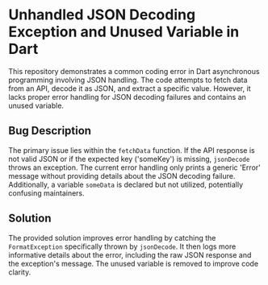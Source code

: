 # Unhandled JSON Decoding Exception and Unused Variable in Dart

This repository demonstrates a common coding error in Dart asynchronous programming involving JSON handling. The code attempts to fetch data from an API, decode it as JSON, and extract a specific value. However, it lacks proper error handling for JSON decoding failures and contains an unused variable.

## Bug Description

The primary issue lies within the `fetchData` function. If the API response is not valid JSON or if the expected key ('someKey') is missing, `jsonDecode` throws an exception. The current error handling only prints a generic 'Error' message without providing details about the JSON decoding failure.  Additionally, a variable `someData` is declared but not utilized, potentially confusing maintainers.

## Solution

The provided solution improves error handling by catching the `FormatException` specifically thrown by `jsonDecode`. It then logs more informative details about the error, including the raw JSON response and the exception's message.  The unused variable is removed to improve code clarity.
